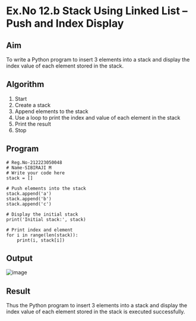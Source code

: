 # Ex.No 12.b Stack Using Linked List – Push and Index Display

## Aim

To write a Python program to insert 3 elements into a stack and display the index value of each element stored in the stack.

## Algorithm

1. Start  
2. Create a stack  
3. Append elements to the stack  
4. Use a loop to print the index and value of each element in the stack  
5. Print the result  
6. Stop

## Program

```
# Reg.No-212223050048
# Name-SIBIRAJI M
# Write your code here
stack = []

# Push elements into the stack
stack.append('a')
stack.append('b')
stack.append('c')

# Display the initial stack
print('Initial stack:', stack)

# Print index and element
for i in range(len(stack)):
    print(i, stack[i])
```

## Output

![image](https://github.com/user-attachments/assets/0fd9b318-9111-4f68-b62b-cba6c257c922)

## Result
Thus the Python program to insert 3 elements into a stack and display the index value of each element stored in the stack is executed successfully.

